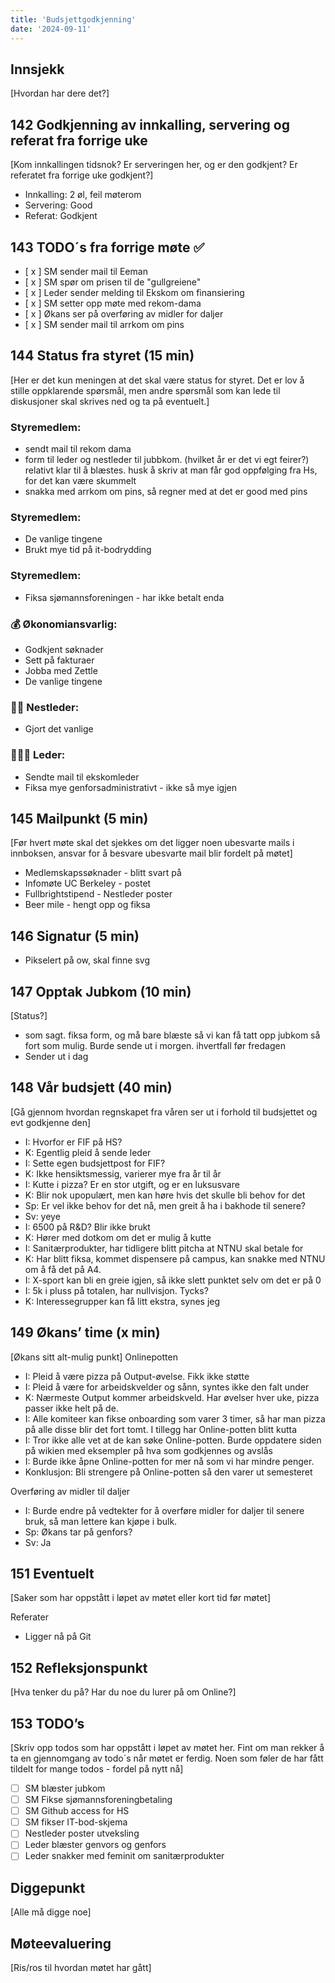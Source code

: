 ```yaml
---
title: 'Budsjettgodkjenning'
date: '2024-09-11'
---
```


## Innsjekk

[Hvordan har dere det?]

## 142 Godkjenning av innkalling, servering og referat fra forrige uke

[Kom innkallingen tidsnok? Er serveringen her, og er den godkjent? Er referatet fra forrige uke godkjent?]

- Innkalling: 2 øl, feil møterom
- Servering: Good
- Referat: Godkjent

## 143 TODO´s fra forrige møte **✅**
- [ x ] SM sender mail til Eeman
- [ x ] SM spør om prisen til de "gullgreiene"
- [ x ] Leder sender melding til Ekskom om finansiering
- [ x ] SM setter opp møte med rekom-dama
- [ x ] Økans ser på overføring av midler for daljer
- [ x ] SM sender mail til arrkom om pins


## 144 Status fra styret (15 min)

[Her er det kun meningen at det skal være status for styret. Det er lov å stille oppklarende spørsmål, men andre spørsmål som kan lede til diskusjoner skal skrives ned og ta på eventuelt.]

### **Styremedlem**:
- sendt mail til rekom dama
- form til leder og nestleder til jubbkom. (hvilket år er det vi egt feirer?) relativt klar til å blæstes. husk å skriv at man får god oppfølging fra Hs, for det kan være skummelt
- snakka med arrkom om pins, så regner med at det er good med pins

### **Styremedlem**:
- De vanlige tingene
- Brukt mye tid på it-bodrydding

### **Styremedlem**:
- Fiksa sjømannsforeningen - har ikke betalt enda


### **💰** Økonomiansvarlig:
- Godkjent søknader
- Sett på fakturaer
- Jobba med Zettle
- De vanlige tingene

### 👨🏼 Nestleder:
- Gjort det vanlige

### 🧔🏼‍♂️ Leder:
- Sendte mail til ekskomleder
- Fiksa mye genforsadministrativt - ikke så mye igjen

## 145 Mailpunkt (5 min)

[Før hvert møte skal det sjekkes om det ligger noen ubesvarte mails i innboksen, ansvar for å besvare ubesvarte mail blir fordelt på møtet]
- Medlemskapssøknader - blitt svart på 
- Infomøte UC Berkeley - postet
- Fullbrightstipend - Nestleder poster
- Beer mile - hengt opp og fiksa
## 146 Signatur (5 min)
- Pikselert på ow, skal finne svg
## 147 Opptak Jubkom (10 min)
[Status?]
- som sagt. fiksa form, og må bare blæste så vi kan få tatt opp jubkom så fort som mulig. Burde sende ut i morgen. ihvertfall før fredagen
- Sender ut i dag

## 148 Vår budsjett (40 min)

[Gå gjennom hvordan regnskapet fra våren ser ut i forhold til budsjettet og evt godkjenne den]
- I: Hvorfor er FIF på HS?
- K: Egentlig pleid å sende leder
- I: Sette egen budsjettpost for FIF?
- K: Ikke hensiktsmessig, varierer mye fra år til år
- I: Kutte i pizza? Er en stor utgift, og er en luksusvare
- K: Blir nok upopulært, men kan høre hvis det skulle bli behov for det
- Sp: Er vel ikke behov for det nå, men greit å ha i bakhode til senere?
- Sv: yeye
- I: 6500 på R&D? Blir ikke brukt
- K: Hører med dotkom om det er mulig å kutte
- I: Sanitærprodukter, har tidligere blitt pitcha at NTNU skal betale for
- K: Har blitt fiksa, kommet dispensere på campus, kan snakke med NTNU om å få det på A4. 
- I: X-sport kan bli en greie igjen, så ikke slett punktet selv om det er på 0
- I: 5k i pluss på totalen, har nullvisjon. Tycks?
- K: Interessegrupper kan få litt ekstra, synes jeg

## 149 Økans’ time (x min)

[Økans sitt alt-mulig punkt]
Onlinepotten
- I: Pleid å være pizza på Output-øvelse. Fikk ikke støtte
- I: Pleid å være for arbeidskvelder og sånn, syntes ikke den falt under
- K: Nærmeste Output kommer arbeidskveld. Har øvelser hver uke, pizza passer ikke helt på de.
- I: Alle komiteer kan fikse onboarding som varer 3 timer, så har man pizza på alle disse blir det fort tomt. I tillegg har Online-potten blitt kutta 
- I: Tror ikke alle vet at de kan søke Online-potten. Burde oppdatere siden på wikien med eksempler på hva som godkjennes og avslås
- I: Burde ikke åpne Online-potten for mer nå som vi har mindre penger.
- Konklusjon: Bli strengere på Online-potten så den varer ut semesteret

Overføring av midler til daljer
- I: Burde endre på vedtekter for å overføre midler for daljer til senere bruk, så man lettere kan kjøpe i bulk. 
- Sp: Økans tar på genfors?
- Sv: Ja 

## 151 Eventuelt

[Saker som har oppstått i løpet av møtet eller kort tid før møtet]

Referater
- Ligger nå på Git

## 152 Refleksjonspunkt

[Hva tenker du på? Har du noe du lurer på om Online?]

## 153 TODO’s
[Skriv opp todos som har oppstått i løpet av møtet her. Fint om man rekker å ta en gjennomgang av todo´s når møtet er ferdig. Noen som føler de har fått tildelt for mange todos - fordel på nytt nå]
- [ ] SM blæster jubkom
- [ ] SM Fikse sjømannsforeningbetaling
- [ ] SM Github access for HS
- [ ] SM fikser IT-bod-skjema
- [ ] Nestleder poster utveksling
- [ ] Leder blæster genvors og genfors
- [ ] Leder snakker med feminit om sanitærprodukter

## Diggepunkt

[Alle må digge noe]

## Møteevaluering

[Ris/ros til hvordan møtet har gått]
